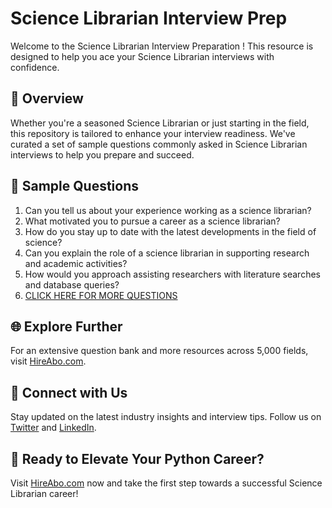 # Science Librarian Interview Prep

Welcome to the Science Librarian Interview Preparation ! This resource is designed to help you ace your Science Librarian interviews with confidence.

## 🚀 Overview

Whether you're a seasoned Science Librarian or just starting in the field, this repository is tailored to enhance your interview readiness. We've curated a set of sample questions commonly asked in Science Librarian interviews to help you prepare and succeed.

## 📝 Sample Questions

1. Can you tell us about your experience working as a science librarian?
2. What motivated you to pursue a career as a science librarian?
3. How do you stay up to date with the latest developments in the field of science?
4. Can you explain the role of a science librarian in supporting research and academic activities?
5. How would you approach assisting researchers with literature searches and database queries?
6. [CLICK HERE FOR MORE QUESTIONS](https://hireabo.com/job/18_0_16/Science%20Librarian)

## 🌐 Explore Further

For an extensive question bank and more resources across 5,000 fields, visit [HireAbo.com](https://www.hireabo.com).

## 📱 Connect with Us

Stay updated on the latest industry insights and interview tips. Follow us on [Twitter](https://twitter.com/hireabo) and [LinkedIn](https://www.linkedin.com/in/hire-abo-3609972a8/).

## 🚀 Ready to Elevate Your Python Career?

Visit [HireAbo.com](https://www.hireabo.com) now and take the first step towards a successful Science Librarian career!